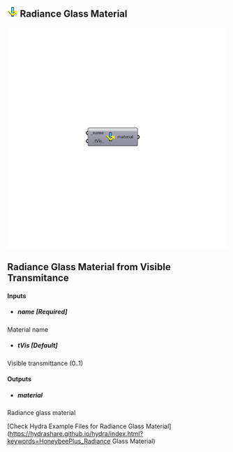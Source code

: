 ## ![](../../images/icons/Radiance_Glass_Material.png) Radiance Glass Material

![](../../images/components/Radiance_Glass_Material.png)

Radiance Glass Material from Visible Transmitance
 -

#### Inputs
* ##### name [Required]
Material name
* ##### tVis [Default]
Visible transmittance (0..1)

#### Outputs
* ##### material
Radiance glass material


[Check Hydra Example Files for Radiance Glass Material](https://hydrashare.github.io/hydra/index.html?keywords=HoneybeePlus_Radiance Glass Material)